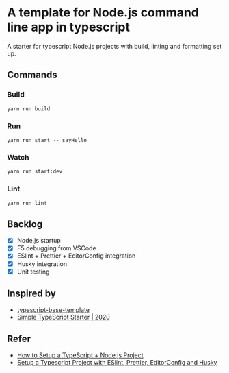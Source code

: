 # A template for Node.js command line app in typescript

A starter for typescript Node.js projects with build, linting and formatting set up.

## Commands

### Build

```yarn run build```

### Run

```yarn run start -- sayHello```

### Watch

```yarn run start:dev```

### Lint

```yarn run lint```

## Backlog

- [x] Node.js startup
- [x] F5 debugging from VSCode
- [x] ESlint + Prettier + EditorConfig integration
- [x] Husky integration
- [x] Unit testing

## Inspired by

- [typescript-base-template](https://github.com/chuck-huey/typescript-base-template)
- [Simple TypeScript Starter | 2020](https://github.com/stemmlerjs/simple-typescript-starter)

## Refer

- [How to Setup a TypeScript + Node.js Project](https://khalilstemmler.com/blogs/typescript/node-starter-project/)
- [Setup a Typescript Project with ESlint, Prettier, EditorConfig and Husky](https://dev.to/chuck_huey/setup-a-typescript-project-with-eslint-prettier-editorconfig-and-husky-13aa)

